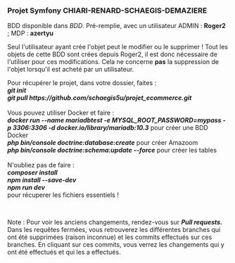 <h3>Projet Symfony CHIARI-RENARD-SCHAEGIS-DEMAZIERE</h3>
<p>BDD disponible dans <i>BDD</i>. Pré-remplie, avec un utilisateur ADMIN : <b>Roger2</b> ; MDP : <b>azertyu</b><br/><p>Seul l'utilisateur ayant crée l'objet peut le modifier ou le supprimer ! Tout les objets de cette BDD sont crées depuis Roger2, il est donc nécessaire de l'utiliser pour ces modifications. Cela ne concerne <b>pas</b> la suppression de l'objet lorsqu'il est acheté par un utilisateur.
<p>Pour récupérer le projet, dans votre dossier, faites : <br/><i><b>git init</b> <br/><b>git pull <link>https://github.com/schaegis5u/projet_ecommerce.git</link></b></i><br/><br/>Vous pouvez utiliser Docker et faire :<br/> <i><b>docker run --name mariadbtest -e MYSQL_ROOT_PASSWORD=<link>mypass</link> -p 3306:3306 -d docker.io/library/mariadb:10.3</b></i> pour créer une BDD Docker <br/><i><b>php bin/console doctrine:database:create</b></i> pour créer Amazoom <br/><i><b>php bin/console doctrine:schema:update --force</b></i> pour créer les tables <br/><br/>N'oubliez pas de faire : <br/><i><b>composer install</b> <br/><b>npm install --save-dev</b> <br/><b>npm run dev</b></i> <br/>pour récuperer les fichiers essentiels ! </p><br/><p> Note : Pour voir les anciens changements, rendez-vous sur <b> <i> Pull requests.</i></b> Dans les requêtes fermées, vous retrouverez les différentes branches qui ont été supprimées (raison inconnue) et les commits effectués sur ces branches. En cliquant sur ces commits, vous verrez les changements qui y ont été effectués et qui les a effectués.</p>

